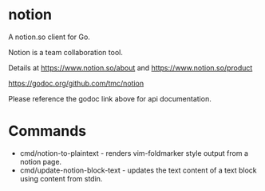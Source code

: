 notion
======

A notion.so client for Go.

Notion is a team collaboration tool.

Details at https://www.notion.so/about and https://www.notion.so/product

https://godoc.org/github.com/tmc/notion

Please reference the godoc link above for api documentation.

Commands
========

* cmd/notion-to-plaintext - renders vim-foldmarker style output from a notion page.
* cmd/update-notion-block-text - updates the text content of a text block using content from stdin.
